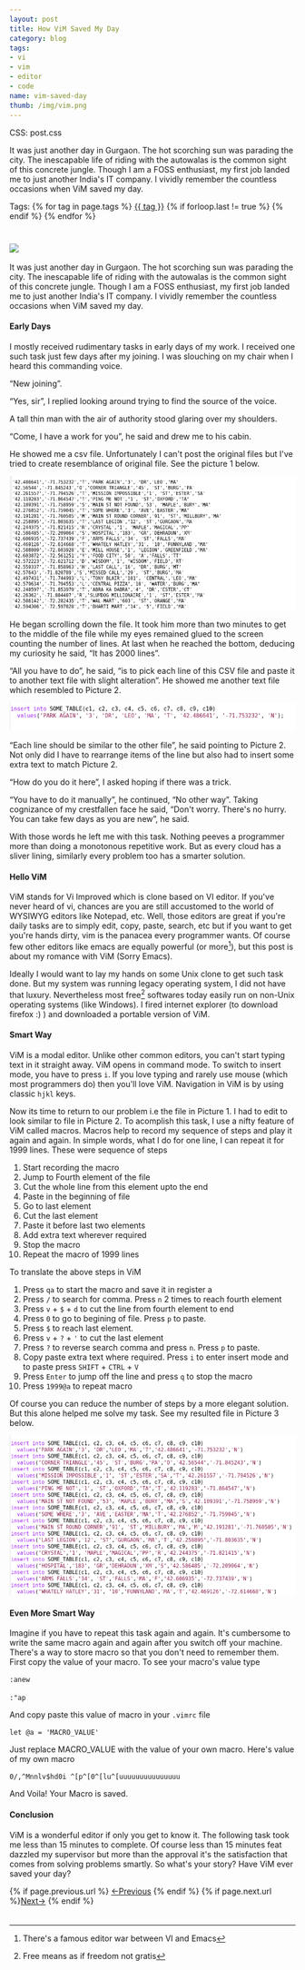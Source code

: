 ```yaml
---
layout: post
title: How ViM Saved My Day
category: blog
tags: 
- vi
- vim
- editor
- code
name: vim-saved-day
thumb: /img/vim.png
---
```


CSS: post.css

It was just another day in Gurgaon. The hot scorching sun was parading the city. The inescapable life of riding with the autowalas is the common sight of this concrete jungle.       Though I am a FOSS enthusiast, my first job landed me to just another India's IT company. I vividly remember the countless occasions when ViM saved my day.
<!-- truncate_here -->

<div>Tags: {% for tag in page.tags %} <a class="mytag" href="/tag/{{ tag }}" title="View posts tagged with &quot;{{ tag }}&quot;">{{ tag }}</a>  {% if forloop.last != true %} {% endif %} {% endfor %} </div>
<div style="clear:both;padding-top:20px;padding-bottom:20px;"></div>

<div>
<img src="{{ root_url }}/img/vim.png" class="thumb">
<p>
It was just another day in Gurgaon. The hot scorching sun was parading the city. The inescapable life of riding with the autowalas is the common sight of this concrete jungle.       Though I am a FOSS enthusiast, my first job landed me to just another India's IT company. I vividly remember the countless occasions when ViM saved my day.
</p>
</div>

#### Early Days

I mostly received rudimentary tasks in early days of my work. I received one such task just few days after my joining. I was slouching on my chair when I heard this commanding voice.

“New joining”.

“Yes, sir”,  I replied looking around trying to find the source of the voice.

A tall thin man with the air of authority stood glaring over my shoulders.

“Come, I have a work for you”, he said and drew me to his cabin.  

He showed me a csv file. Unfortunately I can't post the original files but I've tried to create resemblance of original file. See the picture 1 below.

![Picture1](/img/figure1.png "The CSV file")

He began scrolling down the file. It took him more than two minutes to get to the middle of the file while my eyes remained glued to the screen counting the number of lines. At last when he reached the bottom, deducing my curiosity he said, “It has 2000 lines”.

“All you have to do”, he said, “is to pick each line of this CSV file and paste it to another text file with slight alteration”. He showed me another text file which resembled to Picture 2. 
 
![Picture2](/img/figure2.png "The SQL File")

“Each line should be similar to the other file”, he said pointing to Picture 2.  Not only did I have to rearrange items of the line but also had to insert some extra text to match Picture 2. 

“How do you do it here”, I asked hoping if there was a trick.

“You have to do it manually”, he continued, “No other way”. Taking cognizance of my crestfallen face he said, “Don't worry. There's no hurry. You can take few days as you are new”, he said. 

With those words he left me with this task. Nothing peeves a programmer more than doing a monotonous repetitive work. But as every cloud has a sliver lining, similarly every problem too has a smarter solution.

####  Hello ViM

ViM stands for Vi Improved which is clone based on VI editor. If you've never heard of vi, chances are you are still accustomed to the world of WYSIWYG editors like Notepad, etc. Well, those editors are great if you're daily tasks are to simply edit, copy, paste, search, etc but if you want to get you're hands dirty, vim is the panacea every programmer wants. Of course few other editors like emacs are equally powerful (or more[^1]), but this post is about my romance with ViM (Sorry Emacs). 

Ideally I would want to lay my hands on some Unix clone to get such task done. But my system was running legacy operating system, I did not have that luxury. Nevertheless most free[^2] softwares today easily run on non-Unix operating systems (like Windows). I fired internet explorer (to download firefox :) ) and downloaded a portable version of ViM.

#### Smart Way

ViM is a modal editor. Unlike other common editors, you can't start typing text in it straight away. ViM opens in command mode. To switch to insert mode, you have to press `i`. If you love typing and rarely use mouse (which most programmers do) then you'll love ViM. Navigation in ViM is by using classic `hjkl` keys. 

Now its time to return to our problem i.e the file in Picture 1. I had to edit to look similar to file in Picture 2. To acomplish this task, I use a nifty feature of ViM called macros. Macros help to record my sequence of steps and play it again and again. In simple words, what I do for one line, I can repeat it for 1999 lines. These were sequence of steps

1. Start recording the macro
2. Jump to Fourth element of the file
3. Cut the whole line from this element upto the end
4. Paste in the beginning of file
5. Go to last element
6. Cut the last element 
7. Paste it before last two elements
8. Add extra text wherever required 
9. Stop the macro
10. Repeat the macro of 1999 lines

To translate the above steps in ViM

1. Press `qa` to start the macro and save it in register a
2. Press `/` to search for comma. Press `n` 2 times to reach fourth element
3. Press `v` + `$` + `d` to cut the line from fourth element to end
4. Press `0` to go to begining of file. Press `p` to paste.
5. Press `$` to reach last element. 
6. Press `v` + `?` + `'` to cut the last element
7. Press `?` to reverse search comma and press `n`. Press `p` to paste.  
8. Copy paste extra text where required. Press `i` to enter insert mode and to paste  press `SHIFT` + `CTRL` + `V`
9. Press `Enter` to jump off the line and press `q` to stop the macro
10. Press `1999@a` to repeat macro

Of course you can reduce the number of steps by a more elegant solution. But this alone helped me solve my task. See my resulted file in Picture 3 below. 

![Picture3](/img/figure3.png "The Result")

#### Even More Smart Way

Imagine if you have to repeat this task again and again. It's cumbersome to write the same macro again and again after you switch off your machine. There's a way to store macro so that you don't need to remember them. First copy the value of your macro. To see your macro's value type

	:anew

	:"ap

And copy paste this value of macro in your `.vimrc` file 

	let @a = 'MACRO_VALUE'

Just replace MACRO_VALUE with the value of your own macro. Here's value of my own macro 

	0/,^Mnnlv$hd0i ^[p^[0^[lu^[uuuuuuuuuuuuuuu


And Voila! Your Macro is saved. 

#### Conclusion

ViM is a wonderful editor if only you get to know it. The following task took me less than 15 minutes to complete. Of course less than 15 minutes feat dazzled my supervisor but more than the approval it's the satisfaction that comes from solving problems smartly. So what's your story? Have ViM ever saved your day? 

<nav class="pagination clear" style="padding-bottom:20px;">
{% if page.previous.url %} <a class="prev-item" href="{{page.previous.url}}" title="Previous Post: {{page.previous.title}}">&larr;Previous</a>   {% endif %}  {% if page.next.url %}<a class="next-item" href="{{page.next.url}}" title="Next Post: {{page.next.title}}">Next&rarr;</a> 	{% endif %}
</nav>

[^1]: There's a famous editor war between VI and Emacs
[^2]: Free means as if freedom not gratis


